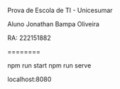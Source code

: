 Prova de Escola de TI - Unicesumar

Aluno Jonathan Bampa Oliveira

RA: 222151882

========

npm run start
npm run serve

localhost:8080
